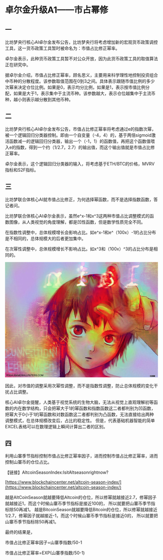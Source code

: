 # 卓尔金升级A1——市占幂修

## 一

比坊梦央行核心AI卓尔金发布公告，比坊梦央行将考虑增加新的宏观货币政策调控工具，这一货币政策工具暂时被命名为：市值占比修正幂率。

卓尔金表示，此种货币政策工具暂不对公众开放，因为此货币政策工具的取值算法正在研究中。

据卓尔金介绍，市值占比修正幂率，顾名思义，主要用来科学理性地控制投资组合中币种的分散程度。该参数取值范围在0到3之间。具体表示跟随市值比例的多少次幂来决定仓位比例。如果是0，表示均分比例，如果是1，表示按市值比例分配，如果是大于1，表示集中于主流币种。该参数越大，表示仓位越集中于主流币种，越小则表示越分散到其他币种。

## 二

比坊梦央行核心AI卓尔金发布公告，市值占比修正幂率将考虑通过e的指数次幂，被一个逻辑回归分类器控制。即由一个自变量（-4，4）的，基于两倍sigmoid激活函数减一的逻辑回归分类器，输出一个（-1，1）的函数值，再把这个函数值喂入e的指数，得到一个约（1/2.7，2.7）的输出值，而这个输出值就是市值占比修正幂率。

卓尔金表示，这个逻辑回归分类器的输入，将考虑基于ETH/BTC的价格，MVRV指标和S2F指标。

## 三

比坊梦联合体核心AI就市值占比修正，为何选择幂函数，而不是选择指数函数，答记者问。

比坊梦联合体核心AI卓尔金表示，虽然e^x-1和x^3这两种市值占比调整模式的函数图像，从人类视觉的角度理解，都是凹性函数，但是数学性质完全不同。

在指数性调整中，总体规模增长会影响占比。如e^x-1和e^（100x）-1的占比分布是不相同的，总体规模大的后者更加集中。&#x20;

在次幂性调整中，总体规模增长不影响占比。如x^3和（100x）^3的占比分布是相同的。

![](<../../../.gitbook/assets/image (15).png>)

因此，对市值的调整采用次幂性调整，而不是指数性调整，防止总体规模的变化干扰占比调整。

核心AI卓尔金提醒，人类基于视觉系统的生物大脑，无法从视觉上直观理解初等函数的内在数学结构，只会把幂大于1的幂函数和指数函数这二者都判别为凹函数，把幂大于0小于1的幂函数和对数函数这二者都判别为凸函数，无法直接给出两种调整模式，在总体规模改变后，占比的稳定性。 但是，代表基础机器智能的简单EXCEL表格可以在数理逻辑上瞬间计算出二者的区别。

## 四

利用山寨季节指标控制市值占比修正幂率因子，进而控制市值占比修正幂率，进而控制山寨币的仓位占比。

【链接】AltcoinSeasonIndex:IsitAltseasonrightnow?&#x20;

[https://www.blockchaincenter.net/altcoin-season-index/](https://www.blockchaincenter.net/altcoin-season-index/)

越是AltCoinSeason就越要降低Altcoin的仓位，所以修幂就越接近2.7，修幂因子就越接近1，而这个时候山寨币季节指标是接近100的， 所以就要把山寨币季节指标除50再减1。 越是BitcoinSeason就越要降低Bitcoin的仓位，所以修幂就越接近1/2.7，修幂因子就越接近-1，而这个时候山寨币季节指标是接近0的， 所以就要把山寨币季节指标除50再减1。

最终的结果是，

市值占比修正幂率因子=山寨季指数/50-1

市值占比修正幂率=EXP(山寨季指数/50-1)

